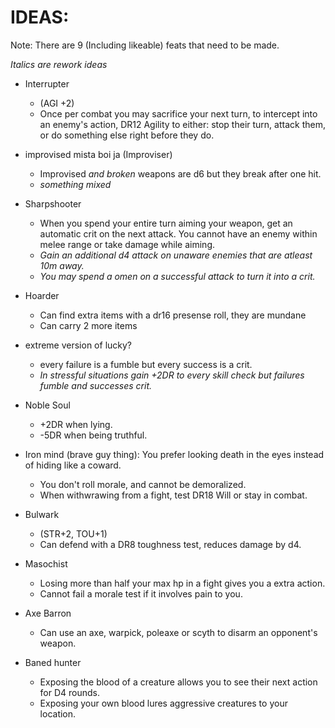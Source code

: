 # IDEAS:

Note: There are 9 (Including likeable) feats that need to be made.

*Italics are rework ideas*

- Interrupter
    - (AGI +2)
    - Once per combat you may sacrifice your next turn, to intercept into an enemy's action, DR12 Agility to either: stop their turn, attack them, or do something else right before they do.

- improvised mista boi ja (Improviser)
    - Improvised *and broken* weapons are d6 but they break after one hit.
    - *something mixed*

- Sharpshooter
    - When you spend your entire turn aiming your weapon, get an automatic crit on the next attack. You cannot have an enemy within melee range or take damage while aiming.
     - *Gain an additional d4 attack on unaware enemies that are atleast 10m away.*
     - *You may spend a omen on a successful attack to turn it into a crit.*

- Hoarder
    - Can find extra items with a dr16 presense roll, they are mundane
    - Can carry 2 more items

- extreme version of lucky?
    - every failure is a fumble but every success is a crit.
    - *In stressful situations gain +2DR to every skill check but failures fumble and successes crit.*
- Noble Soul
    - +2DR when lying.
    - -5DR when being truthful.

- Iron mind (brave guy thing): You prefer looking death in the eyes instead of hiding like a coward.
    - You don't roll morale, and cannot be demoralized.
    - When withwrawing from a fight, test DR18 Will or stay in combat.

- Bulwark
    - (STR+2, TOU+1)
    - Can defend with a DR8 toughness test, reduces damage by d4.

- Masochist
    - Losing more than half your max hp in a fight gives you a extra action.
    - Cannot fail a morale test if it involves pain to you.

- Axe Barron
    - Can use an axe, warpick, poleaxe or scyth to disarm an opponent's weapon. 

- Baned hunter
    - Exposing the blood of a creature allows you to see their next action for D4 rounds.
    - Exposing your own blood lures aggressive creatures to your location.
